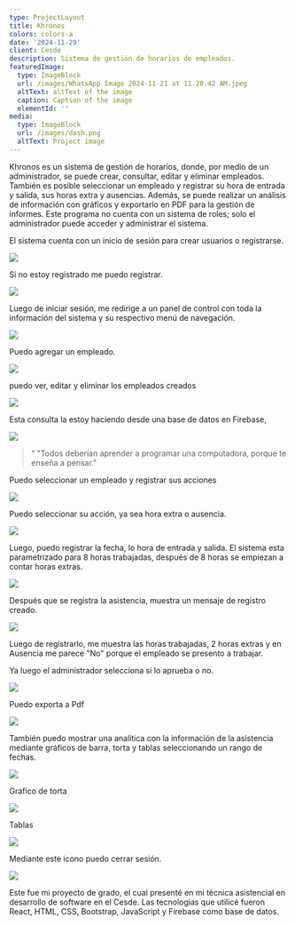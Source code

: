 ```yaml
---
type: ProjectLayout
title: Khronos
colors: colors-a
date: '2024-11-29'
client: Cesde
description: Sistema de gestión de horarios de empleados.
featuredImage:
  type: ImageBlock
  url: /images/WhatsApp Image 2024-11-21 at 11.20.42 AM.jpeg
  altText: altText of the image
  caption: Caption of the image
  elementId: ''
media:
  type: ImageBlock
  url: /images/dash.png
  altText: Project image
---
```

Khronos es un sistema de gestión de horarios, donde, por medio de un administrador, se puede crear, consultar, editar y eliminar empleados. También es posible seleccionar un empleado y registrar su hora de entrada y salida, sus horas extra y ausencias. Además, se puede realizar un análisis de información con gráficos y exportarlo en PDF para la gestión de informes. Este programa no cuenta con un sistema de roles; solo el administrador puede acceder y administrar el sistema.

El sistema cuenta con un inicio de sesión para crear usuarios o registrarse.

![](/images/login1.png)

Si no estoy registrado me puedo registrar.

![](/images/login.png)

Luego de iniciar sesión, me redirige a un panel de control con toda la información del sistema y su respectivo menú de navegación.

![](/images/dash.png)

Puedo agregar un empleado.

![](/images/agre.png)

puedo ver, editar y eliminar los empleados creados

![](/images/consu.png)

Esta consulta la estoy haciendo desde una base de datos en Firebase,

![](/images/fire.png)

> “
> "Todos deberían aprender a programar una computadora, porque te enseña a pensar."

Puedo seleccionar un empleado y registrar sus acciones

![](/images/sel.png)

Puedo seleccionar su acción, ya sea hora extra o ausencia.

![](/images/sele2.png)

Luego, puedo registrar la fecha, lo hora de entrada y salida. El sistema esta parametrizado para 8 horas trabajadas, después de 8 horas se empiezan a contar horas extras.

![](/images/sel3.png)

Después que se registra la asistencia, muestra un mensaje de registro creado.

![](/images/sel4.png)

Luego de registrarlo, me muestra las horas trabajadas, 2 horas extras y en Ausencia me parece "No" porque el empleado se presento a trabajar.

Ya luego el administrador selecciona si lo aprueba o no.

![](/images/sele5.png)

Puedo exporta a Pdf

![](/images/pdf.png)

También puedo mostrar una analítica con la información de la asistencia mediante gráficos de barra, torta y tablas seleccionando un rango de fechas.

![](/images/graf.png)

Grafico de torta

![](/images/torta.png)

Tablas

![](/images/tablas.png)

Mediante este icono puedo cerrar sesión.

![](/images/cerr.png)

Este fue mi proyecto de grado, el cual presenté en mi técnica asistencial en desarrollo de software en el Cesde. Las tecnologías que utilicé fueron React, HTML, CSS, Bootstrap, JavaScript y Firebase como base de datos.
